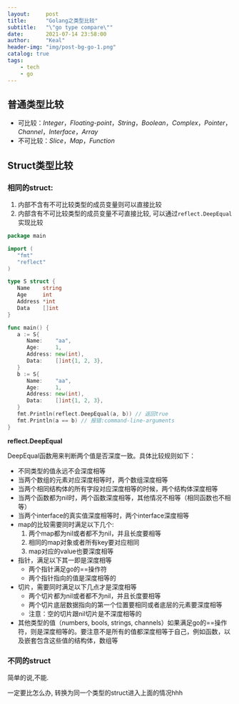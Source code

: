 ```yaml
---
layout:     post
title:      "Golang之类型比较"
subtitle:   "\"go type compare\""
date:       2021-07-14 23:58:00
author:     "Keal"
header-img: "img/post-bg-go-1.png"
catalog: true
tags:
    - tech
    - go
---
```


## 普通类型比较

- 可比较：*Integer*，*Floating-point*，*String*，*Boolean*，*Complex*，*Pointer*，*Channel*，*Interface*，*Array*
- 不可比较：*Slice*，*Map*，*Function*

## Struct类型比较

### **相同的struct**:

1. 内部不含有不可比较类型的成员变量则可以直接比较
2. 内部含有不可比较类型的成员变量不可直接比较, 可以通过`reflect.DeepEqual `实现比较

```go
package main

import (
   "fmt"
   "reflect"
)

type S struct {
   Name    string
   Age     int
   Address *int
   Data    []int
}

func main() {
   a := S{
      Name:    "aa",
      Age:     1,
      Address: new(int),
      Data:    []int{1, 2, 3},
   }
   b := S{
      Name:    "aa",
      Age:     1,
      Address: new(int),
      Data:    []int{1, 2, 3},
   }
   fmt.Println(reflect.DeepEqual(a, b)) // 返回true
   fmt.Println(a == b) // 报错:command-line-arguments
}
```

**reflect.DeepEqual**

DeepEqual函数用来判断两个值是否深度一致。具体比较规则如下：

- 不同类型的值永远不会深度相等
- 当两个数组的元素对应深度相等时，两个数组深度相等
- 当两个相同结构体的所有字段对应深度相等的时候，两个结构体深度相等
- 当两个函数都为nil时，两个函数深度相等，其他情况不相等（相同函数也不相等）
- 当两个interface的真实值深度相等时，两个interface深度相等
- map的比较需要同时满足以下几个:
  1. 两个map都为nil或者都不为nil，并且长度要相等
  2. 相同的map对象或者所有key要对应相同
  3. map对应的value也要深度相等
- 指针，满足以下其一即是深度相等
  - 两个指针满足go的==操作符
  - 两个指针指向的值是深度相等的
- 切片，需要同时满足以下几点才是深度相等
  - 两个切片都为nil或者都不为nil，并且长度要相等
  - 两个切片底层数据指向的第一个位置要相同或者底层的元素要深度相等
  - 注意：空的切片跟nil切片是不深度相等的
- 其他类型的值（numbers, bools, strings, channels）如果满足go的==操作符，则是深度相等的。要注意不是所有的值都深度相等于自己，例如函数，以及嵌套包含这些值的结构体，数组等

### **不同的struct**

简单的说,不能.

一定要比怎么办, 转换为同一个类型的struct进入上面的情况hhh

